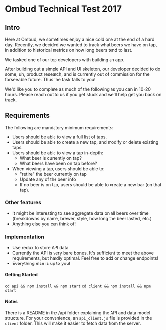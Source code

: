 # Ombud Technical Test 2017

## Intro

Here at Ombud, we sometimes enjoy a nice cold one at the end of a hard day. Recently, we decided we wanted to track what beers we have on tap, in addition to historical metrics on how long beers tend to last.

We tasked one of our top developers with building an app.

After building out a simple API and UI skeleton, our developer decided to do some, uh, product research, and is currently out of commission for the forseeable future. Thus the task falls to you!

We'd like you to complete as much of the following as you can in 10-20 hours. Please reach out to us if you get stuck and we'll help get you back on track.

## Requirements

The following are mandatory minimum requirements:

* Users should be able to view a full list of taps.
* Users should be able to create a new tap, and modify or delete existing taps.
* Users should be able to view a tap in-depth:
  - What beer is currently on tap?
  - What beers have been on tap before?
* When viewing a tap, users should be able to:
  - "retire" the beer currently on tap
  - Update any of the beer info
  - If no beer is on tap, users should be able to create a new bar (on that tap).


### Other features
* It might be interesting to see aggregate data on all beers over time (breakdowns by name, brewer, style, how long the beer lasted, etc.) 
* Anything else you can think of!


### Implementation
* Use redux to store API data
* Currently the API is very bare bones. It's sufficient to meet the above requirements, but hardly optimal. Feel free to add or change endpoints!
* Everything else is up to you!


#### Getting Started
`cd api && npm install && npm start`
`cd client && npm install && npm start`

#### Notes
There is a README in the /api folder explaining the API and data model structure.
For your convenience, an `api_client.js` file is provided in the `client` folder. This will make it easier to fetch data from the server.




